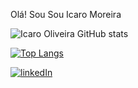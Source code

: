 Olá! Sou Sou Icaro Moreira 

![Icaro Oliveira GitHub stats](https://github-readme-stats.vercel.app/api?username=IcaroOli&show_icons=true&theme=radical)

[![Top Langs](https://github-readme-stats.vercel.app/api/top-langs/?username=IcaroOli&layout=compact)](https://github.com/IcaroOli/github-readme-stats)


[![linkedIn](https://img.shields.io/badge/LinkedIn-0077B5?style=for-the-badge&logo=linkedin&logoColor=white)](https://www.linkedin.com/in/ic-moreira/)
